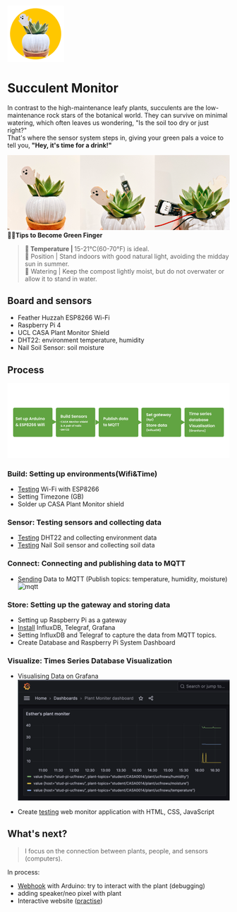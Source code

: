 ![icon](./img/icon.png)  
# Succulent Monitor
In contrast to the high-maintenance leafy plants, succulents are the low-maintenance rock stars of the botanical world. They can survive on minimal watering, which often leaves us wondering, "Is the soil too dry or just right?"<br> That's where the sensor system steps in, giving your green pals a voice to tell you,<b> "Hey, it's time for a drink!"  

![plant](./img/things.png)    
  **🤞🏻Tips to Become Green Finger**  
>🌱 Temperature | </b>15-21°C(60-70°F) is ideal. <br>
🌱 Position | </b>Stand indoors with good natural light, avoiding the midday sun in summer. <br>
🌱 Watering | </b>Keep the compost lightly moist, but do not overwater or allow it to stand in water.  

## Board and sensors  
- Feather Huzzah ESP8266 Wi-Fi  
- Raspberry Pi 4
- UCL CASA Plant Monitor Shield
- DHT22: environment temperature, humidity  
- Nail Soil Sensor: soil moisture  

## Process
![process](./img/process.png)   
### Build: Setting up environments(Wifi&Time)  
- [Testing](./testwifi_tz) Wi-Fi with ESP8266
- Setting Timezone (GB)
- Solder up CASA Plant Monitor shield
  
### Sensor: Testing sensors and collecting data  
- [Testing](./testDHT22) DHT22 and collecting environment data
- [Testing](./testMoisture) Nail Soil sensor and collecting soil data  
 
### Connect: Connecting and publishing data to MQTT  
- [Sending](./testMQTT) Data to MQTT (Publish topics: temperature, humidity, moisture)       
  ![mqtt](https://github.com/sjosk/Plantmonitor/blob/main/testMQTT/Sending%20Soil%20Data%20to%20MQTT02.png?raw=true)
  
### Store: Setting up the gateway and storing data  
- Setting up Raspberry Pi as a gateway
- [Install](./testInfluxDB_Telegraf_Grafana) InfluxDB, Telegraf, Grafana
- Setting InfluxDB and Telegraf to capture the data from MQTT topics.
- Create Database and Raspberry Pi System Dashboard
  
### Visualize: Times Series Database Visualization  
- Visualising Data on Grafana
   ![grafana](./testInfluxDB_Telegraf_Grafana/Grafana.png)
  
- Create [testing](./testWeb/webv0.png) web monitor application with HTML, CSS, JavaScript

## What's next?  
>I focus on the connection between plants, people, and sensors (computers).    

In process: 
- [Webhook](./testNotifications) with Arduino: try to interact with the plant (debugging)
- adding speaker/neo pixel with plant
- Interactive website  ([practise](./testWeb/3DWeb))
